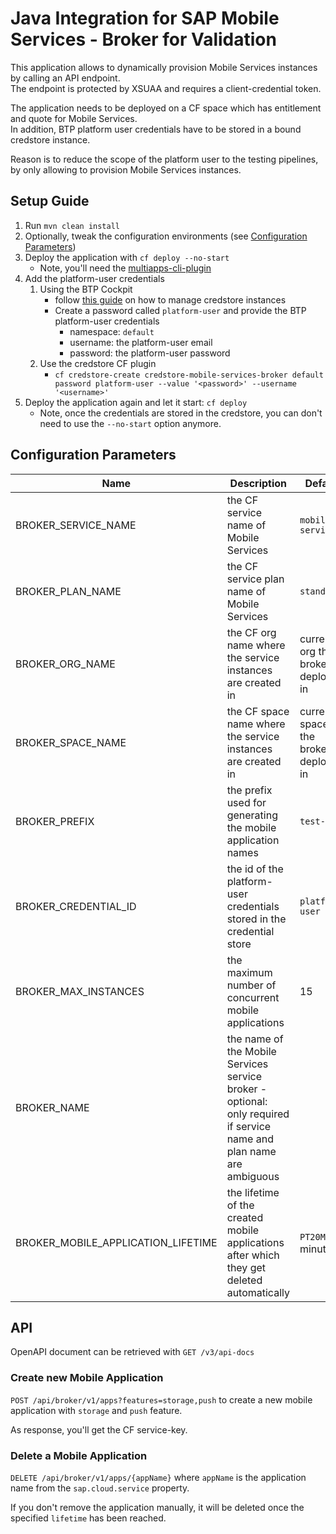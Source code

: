 # Java Integration for SAP Mobile Services - Broker for Validation

This application allows to dynamically provision Mobile Services instances by calling an API endpoint.  
The endpoint is protected by XSUAA and requires a client-credential token.

The application needs to be deployed on a CF space which has entitlement and quote for Mobile Services.  
In addition, BTP platform user credentials have to be stored in a bound credstore instance.

Reason is to reduce the scope of the platform user to the testing pipelines, by only allowing to provision Mobile Services instances.

## Setup Guide

1. Run `mvn clean install`
2. Optionally, tweak the configuration environments (see [Configuration Parameters](#configuration-parameters]))
3. Deploy the application with `cf deploy --no-start`
   * Note, you'll need the [multiapps-cli-plugin](https://github.com/cloudfoundry/multiapps-cli-plugin)
4. Add the platform-user credentials
   1. Using the BTP Cockpit
      * follow [this guide](https://help.sap.com/docs/CREDENTIAL_STORE/601525c6e5604e4192451d5e7328fa3c/2a5423fc9ccb4ff3847cc6bd6c05b445.html) on how to manage credstore instances
      * Create a password called `platform-user` and provide the BTP platform-user credentials
        * namespace: `default`
        * username: the platform-user email
        * password: the platform-user password
   2. Use the credstore CF plugin
      * `cf credstore-create credstore-mobile-services-broker default password platform-user --value '<password>' --username '<username>'`
6. Deploy the application again and let it start: `cf deploy`
   * Note, once the credentials are stored in the credstore, you can don't need to use the `--no-start` option anymore.

## Configuration Parameters

| Name                               | Description                                                                                                          | Default                                 |
|------------------------------------|----------------------------------------------------------------------------------------------------------------------|-----------------------------------------|
| BROKER_SERVICE_NAME                | the CF service name of Mobile Services                                                                               | `mobile-services`                       |
| BROKER_PLAN_NAME                   | the CF service plan name of Mobile Services                                                                          | `standard`                              |
| BROKER_ORG_NAME                    | the CF org name where the service instances are created in                                                           | current org the broker is deployed in   |
| BROKER_SPACE_NAME                  | the CF space name where the service instances are created in                                                         | current space the broker is deployed in |
| BROKER_PREFIX                      | the prefix used for generating the mobile application names                                                          | `test-`                                 |
| BROKER_CREDENTIAL_ID               | the id of the platform-user credentials stored in the credential store                                               | `platform-user`                         |
| BROKER_MAX_INSTANCES               | the maximum number of concurrent mobile applications                                                                 | 15                                      |
| BROKER_NAME                        | the name of the Mobile Services service broker - optional: only required if service name and plan name are ambiguous |                                         |
| BROKER_MOBILE_APPLICATION_LIFETIME | the lifetime of the created mobile applications after which they get deleted automatically                           | `PT20M` (20 minutes)                    |

## API

OpenAPI document can be retrieved with `GET /v3/api-docs`

### Create new Mobile Application

`POST /api/broker/v1/apps?features=storage,push` to create a new mobile application with `storage` and `push` feature.

As response, you'll get the CF service-key.

### Delete a Mobile Application

`DELETE /api/broker/v1/apps/{appName}` where `appName` is the application name from the `sap.cloud.service` property.

If you don't remove the application manually, it will be deleted once the specified `lifetime` has been reached.
